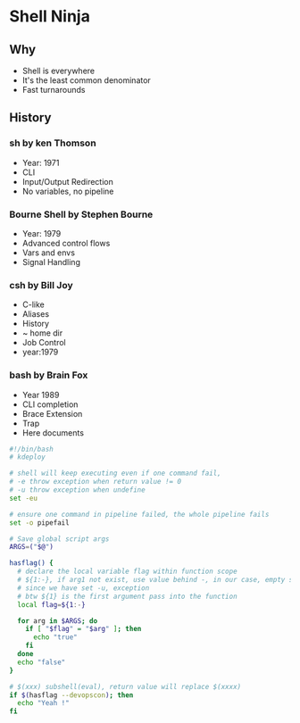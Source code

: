 # Shell Ninja

## Why

- Shell is everywhere
- It's the least common denominator
- Fast turnarounds

## History

### sh by ken Thomson

- Year: 1971
- CLI
- Input/Output Redirection
- No variables, no pipeline

### Bourne Shell by Stephen Bourne

- Year: 1979
- Advanced control flows
- Vars and envs
- Signal Handling

### csh by Bill Joy

- C-like
- Aliases
- History
- ~ home dir
- Job Control
- year:1979

### bash by Brain Fox

- Year 1989
- CLI completion
- Brace Extension
- Trap
- Here documents

```bash
#!/bin/bash
# kdeploy

# shell will keep executing even if one command fail,
# -e throw exception when return value != 0
# -u throw exception when undefine
set -eu

# ensure one command in pipeline failed, the whole pipeline fails
set -o pipefail

# Save global script args
ARGS=("$@")

hasflag() {
  # declare the local variable flag within function scope
  # ${1:-}, if arg1 not exist, use value behind -, in our case, empty string(undefine)
  # since we have set -u, exception
  # btw ${1} is the first argument pass into the function
  local flag=${1:-}

  for arg in $ARGS; do
    if [ "$flag" = "$arg" ]; then
      echo "true"
    fi
  done
  echo "false"
}

# $(xxx) subshell(eval), return value will replace $(xxxx)
if $(hasflag --devopscon); then
  echo "Yeah !"
fi
```
